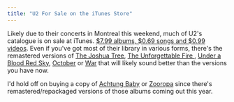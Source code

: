 ```yaml
---
title: "U2 For Sale on the iTunes Store"
---
```

<p>Likely due to their concerts in Montreal this weekend, much of U2's catalogue is on sale at iTunes. <a href="http://click.linksynergy.com/fs-bin/stat?id=6PFrOqNV4B8&offerid=146261&type=3&subid=0&tmpid=1826&RD_PARM1=http%253A%252F%252Fitunes.apple.com%252Fca%252Fartist%252Fu2%252Fid78500%253Fuo%253D4%2526partnerId%253D30" target="itunes_store">$7.99 albums, $0.69 songs and $0.99 videos</a>. Even if you've got most of their library in various forms, there's the remastered versions of <a href="http://click.linksynergy.com/fs-bin/stat?id=6PFrOqNV4B8&offerid=146261&type=3&subid=0&tmpid=1826&RD_PARM1=http%253A%252F%252Fitunes.apple.com%252Fca%252Falbum%252Fthe-joshua-tree-remastered%252Fid267826054%253Fuo%253D4%2526partnerId%253D30" target="itunes_store">The Joshua Tree</a>, <a href="http://click.linksynergy.com/fs-bin/stat?id=6PFrOqNV4B8&offerid=146261&type=3&subid=0&tmpid=1826&RD_PARM1=http%253A%252F%252Fitunes.apple.com%252Fca%252Falbum%252Fthe-unforgettable-fire-remastered%252Fid336364089%253Fuo%253D4%2526partnerId%253D30" target="itunes_store">The Unforgettable Fire </a>, <a href="http://click.linksynergy.com/fs-bin/stat?id=6PFrOqNV4B8&offerid=146261&type=3&subid=0&tmpid=1826&RD_PARM1=http%253A%252F%252Fitunes.apple.com%252Fca%252Falbum%252Funder-blood-red-sky-live-remastered%252Fid291734214%253Fuo%253D4%2526partnerId%253D30" target="itunes_store">Under a Blood Red Sky</a>, <a href="http://click.linksynergy.com/fs-bin/stat?id=6PFrOqNV4B8&offerid=146261&type=3&subid=0&tmpid=1826&RD_PARM1=http%253A%252F%252Fitunes.apple.com%252Fca%252Falbum%252Foctober-remastered%252Fid285461110%253Fuo%253D4%2526partnerId%253D30" target="itunes_store">October</a> or <a href="http://click.linksynergy.com/fs-bin/stat?id=6PFrOqNV4B8&offerid=146261&type=3&subid=0&tmpid=1826&RD_PARM1=http%253A%252F%252Fitunes.apple.com%252Fca%252Falbum%252Fwar-remastered%252Fid285461734%253Fuo%253D4%2526partnerId%253D30" target="itunes_store">War</a> that will likely sound better than the versions you have now.</p>
<p>I'd hold off on buying a copy of <a href="http://click.linksynergy.com/fs-bin/stat?id=6PFrOqNV4B8&offerid=146261&type=3&subid=0&tmpid=1826&RD_PARM1=http%253A%252F%252Fitunes.apple.com%252Fca%252Falbum%252Fachtung-baby%252Fid368713%253Fuo%253D4%2526partnerId%253D30" target="itunes_store">Achtung Baby</a> or <a href="http://click.linksynergy.com/fs-bin/stat?id=6PFrOqNV4B8&offerid=146261&type=3&subid=0&tmpid=1826&RD_PARM1=http%253A%252F%252Fitunes.apple.com%252Fca%252Falbum%252Fzooropa%252Fid373513%253Fuo%253D4%2526partnerId%253D30" target="itunes_store">Zooropa</a> since there's remastered/repackaged versions of those albums coming out this year.</p>
